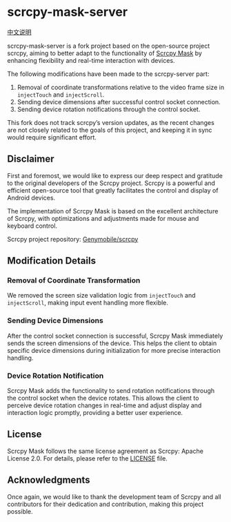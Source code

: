 # scrcpy-mask-server

[中文说明](README-zh.md)

scrcpy-mask-server is a fork project based on the open-source project scrcpy, aiming to better adapt to the functionality of [Scrcpy Mask](https://github.com/AkiChase/scrcpy-mask) by enhancing flexibility and real-time interaction with devices.

The following modifications have been made to the scrcpy-server part:

1. Removal of coordinate transformations relative to the video frame size in `injectTouch` and `injectScroll`.
2. Sending device dimensions after successful control socket connection.
3. Sending device rotation notifications through the control socket.

This fork does not track scrcpy’s version updates, as the recent changes are not closely related to the goals of this project, and keeping it in sync would require significant effort.

## Disclaimer

First and foremost, we would like to express our deep respect and gratitude to the original developers of the Scrcpy project. Scrcpy is a powerful and efficient open-source tool that greatly facilitates the control and display of Android devices.

The implementation of Scrcpy Mask is based on the excellent architecture of Scrcpy, with optimizations and adjustments made for mouse and keyboard control.

Scrcpy project repository: [Genymobile/scrcpy](https://github.com/Genymobile/scrcpy)

## Modification Details

### Removal of Coordinate Transformation

We removed the screen size validation logic from `injectTouch` and `injectScroll`, making input event handling more flexible.

### Sending Device Dimensions

After the control socket connection is successful, Scrcpy Mask immediately sends the screen dimensions of the device. This helps the client to obtain specific device dimensions during initialization for more precise interaction handling.

### Device Rotation Notification

Scrcpy Mask adds the functionality to send rotation notifications through the control socket when the device rotates. This allows the client to perceive device rotation changes in real-time and adjust display and interaction logic promptly, providing a better user experience.

## License

Scrcpy Mask follows the same license agreement as Scrcpy: Apache License 2.0. For details, please refer to the [LICENSE](LICENSE) file.

## Acknowledgments

Once again, we would like to thank the development team of Scrcpy and all contributors for their dedication and contribution, making this project possible.